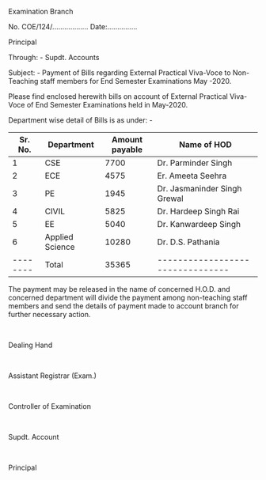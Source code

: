 Examination Branch

No. COE/124/.................. Date:...............

Principal

Through: -	Supdt. Accounts

Subject: -	Payment of Bills regarding External Practical Viva-Voce to Non-Teaching staff members for End Semester Examinations May -2020.

Please find enclosed herewith bills on account of External Practical Viva-Voce of End Semester Examinations held in May-2020.

Department wise detail of Bills is as under: -

| Sr. No.  | Department      | Amount payable | Name of HOD                      |
|----------|-----------------|----------------|----------------------------------|
| 1        | CSE             | 7700           | Dr. Parminder Singh              |
| 2        | ECE             | 4575           | Er. Ameeta Seehra                |
| 3        | PE              | 1945           | Dr. Jasmaninder Singh Grewal     |
| 4        | CIVIL           | 5825           | Dr. Hardeep Singh Rai            |
| 5        | EE              | 5040           | Dr. Kanwardeep Singh             |
| 6        | Applied Science | 10280          | Dr. D.S. Pathania                |
| -------- | Total           | 35365          | -------------------------------- |


The payment may be released in the name of concerned H.O.D. and concerned department will divide the payment among non-teaching staff members and send the details of payment made to account branch for further necessary action.

</br>

Dealing Hand

</br>

Assistant Registrar (Exam.)

</br>

Controller of Examination

</br>

Supdt. Account

</br>

Principal
